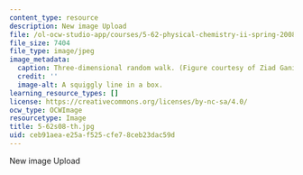 ```yaml
---
content_type: resource
description: New image Upload
file: /ol-ocw-studio-app/courses/5-62-physical-chemistry-ii-spring-2008/ceb91aeae25af525cfe78ceb23dac59d_5-62s08-th.jpg
file_size: 7404
file_type: image/jpeg
image_metadata:
  caption: Three-dimensional random walk. (Figure courtesy of Ziad Ganim.)
  credit: ''
  image-alt: A squiggly line in a box.
learning_resource_types: []
license: https://creativecommons.org/licenses/by-nc-sa/4.0/
ocw_type: OCWImage
resourcetype: Image
title: 5-62s08-th.jpg
uid: ceb91aea-e25a-f525-cfe7-8ceb23dac59d
---
```

New image Upload